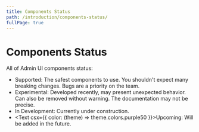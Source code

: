 ```yaml
---
title: Components Status
path: /introduction/components-status/
fullPage: true
---
```


# Components Status

All of Admin UI components status:

- <Text tone="positive">Supported</Text>: The safest components to use. You shouldn't expect many breaking changes. Bugs are a priority on the team.
- <Text tone="warning">Experimental</Text>: Developed recently, may present unexpected behavior. Can also be removed without warning. The documentation may not be precise.
- <Text tone="info">In Development</Text>: Currently under construction.
- <Text csx={{ color: (theme) => theme.colors.purple50 }}>Upcoming</Text>: Will be added in the future.

<StatusTable />
